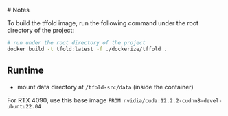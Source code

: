 # Notes

To build the tffold image, run the following command under the root directory of the project:

```bash
# run under the root directory of the project
docker build -t tfold:latest -f ./dockerize/tffold .
```

## Runtime

- mount data directory at `/tfold-src/data` (inside the container)

For RTX 4090, use this base image `FROM nvidia/cuda:12.2.2-cudnn8-devel-ubuntu22.04`
